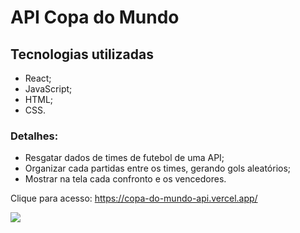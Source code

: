 # API Copa do Mundo

## Tecnologias utilizadas

- React;
- JavaScript;
- HTML;
- CSS.

### Detalhes:
- Resgatar dados de times de futebol de uma API;
- Organizar cada partidas entre os times, gerando gols aleatórios;
- Mostrar na tela cada confronto e os vencedores.

Clique para acesso: https://copa-do-mundo-api.vercel.app/

<img src="./src/assets/img/jogos.png"/>